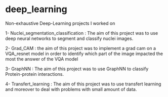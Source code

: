 # deep_learning
Non-exhaustive Deep-Learning projects I worked on

1- Nuclei_segmentation_classification : The aim of this project was to use deep neural networks to segment and classify nuclei images.

2- Grad_CAM : the aim of this project was to implement a grad cam on a VQA_resnet model in order to identify which part of the image impacted the most the answer of the VQA model

3- GraphNN : The aim of this project was to use GraphNN to classify Protein-protein interactions. 

4- Transfert_learning : The aim of this project was to use transfert learning and moreover to deal with problems with small amount of data. 
